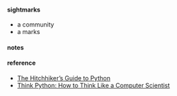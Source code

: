 #### sightmarks
  - a community
  - a marks

#### notes

#### reference
* [The Hitchhiker’s Guide to Python](http://docs.python-guide.org/en/latest/)
* [Think Python: How to Think Like a Computer Scientist](http://greenteapress.com/thinkpython2/html/index.html)